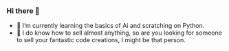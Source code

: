 ### Hi there 👋
- 🌱 I’m currently learning the basics of Ai and scratching on Python.
- 💬 I do know how to sell almost anything, so are you looking for someone to sell your fantastic code creations, I might be that person. 
<!--
**Davidodpr/davidodpr** is a ✨ _special_ ✨ repository because its `README.md` (this file) appears on your GitHub profile.

Here are some ideas to get you started:

- 🔭 I’m currently working on ...
- 🌱 I’m currently learning ...
- 👯 I’m looking to collaborate on ...
- 🤔 I’m looking for help with ...
- 💬 Ask me about ...
- 📫 How to reach me: ...
- 😄 Pronouns: ...
- ⚡ Fun fact: ...
-->

